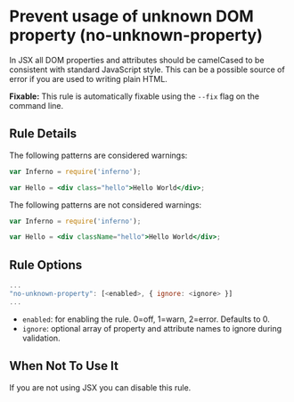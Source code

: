 # Prevent usage of unknown DOM property (no-unknown-property)

In JSX all DOM properties and attributes should be camelCased to be consistent with standard JavaScript style. This can be a possible source of error if you are used to writing plain HTML.

**Fixable:** This rule is automatically fixable using the `--fix` flag on the command line.

## Rule Details

The following patterns are considered warnings:

```jsx
var Inferno = require('inferno');

var Hello = <div class="hello">Hello World</div>;
```

The following patterns are not considered warnings:

```jsx
var Inferno = require('inferno');

var Hello = <div className="hello">Hello World</div>;
```

## Rule Options

```js
...
"no-unknown-property": [<enabled>, { ignore: <ignore> }]
...
```

* `enabled`: for enabling the rule. 0=off, 1=warn, 2=error. Defaults to 0.
* `ignore`: optional array of property and attribute names to ignore during validation.

## When Not To Use It

If you are not using JSX you can disable this rule.
